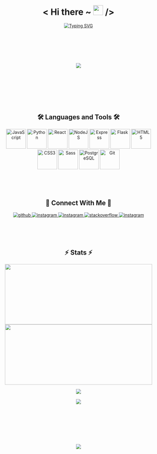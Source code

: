 <h1 align="center" font=MonoSpace> 
    < Hi there ~ <img src="https://user-images.githubusercontent.com/1303154/88677602-1635ba80-d120-11ea-84d8-d263ba5fc3c0.gif" width="32px" alt=""> /> 
</h1>


<p align="center" >
    <a href="https://github.com/ElishaFlacon/">
        <img src="https://readme-typing-svg.herokuapp.com?font=MonoSpace&size=36&duration=2500&pause=3200&color=ff79c6&background=FF050500&center=true&vCenter=true&width=800&height=70&lines=Hi,+I'm+Elisey!;Frontend+Developer;Becoming+a+Fullstack+Developer;Always+learning+new+stack;" alt="Typing SVG" />
    </a>
</p>



<br/>
<br/>
<br/>
<br/>
<br/>



<p align="center">
    <a href="https://elishaflacon.github.io/">
        <img  src="https://user-images.githubusercontent.com/83610362/232128131-0b9b31f8-b719-4c5f-9ca2-4e2e33c68be2.png"/>
    </a>
</p>


<br/>
<br/>
<br/>
<br/>
<br/>
<br/>
   


<h2 align="center">
🛠️ Languages and Tools 🛠️
</h2>
    
<p align="center">
<a href="https://developer.mozilla.org/en-US/docs/Web/JavaScript" target="_blank" rel="noreferrer"><img src="https://raw.githubusercontent.com/danielcranney/readme-generator/main/public/icons/skills/javascript-colored.svg" width="64" height="64" alt="JavaScript" /></a>
<a href="https://www.python.org/" target="_blank" rel="noreferrer"><img src="https://raw.githubusercontent.com/danielcranney/readme-generator/main/public/icons/skills/python-colored.svg" width="64" height="64" alt="Python" /></a>
<a href="https://reactjs.org/" target="_blank" rel="noreferrer"><img src="https://raw.githubusercontent.com/danielcranney/readme-generator/main/public/icons/skills/react-colored.svg" width="64" height="64" alt="React" /></a>
<a href="https://nodejs.org/en/" target="_blank" rel="noreferrer"><img src="https://raw.githubusercontent.com/danielcranney/readme-generator/main/public/icons/skills/nodejs-colored.svg" width="64" height="64" alt="NodeJS" /></a>
<a href="https://expressjs.com/" target="_blank" rel="noreferrer"><img src="https://raw.githubusercontent.com/danielcranney/readme-generator/main/public/icons/skills/express-colored.svg" width="64" height="64" alt="Express" /></a>
<a href="https://flask.palletsprojects.com/en/2.0.x/" target="_blank" rel="noreferrer"><img src="https://raw.githubusercontent.com/danielcranney/readme-generator/main/public/icons/skills/flask-colored.svg" width="64" height="64" alt="Flask" /></a>
<a href="https://developer.mozilla.org/en-US/docs/Glossary/HTML5" target="_blank" rel="noreferrer"><img src="https://raw.githubusercontent.com/danielcranney/readme-generator/main/public/icons/skills/html5-colored.svg" width="64" height="64" alt="HTML5" /></a>
<a href="https://www.w3.org/TR/CSS/#css" target="_blank" rel="noreferrer"><img src="https://raw.githubusercontent.com/danielcranney/readme-generator/main/public/icons/skills/css3-colored.svg" width="64" height="64" alt="CSS3" /></a>
<a href="https://sass-lang.com/" target="_blank" rel="noreferrer"><img src="https://raw.githubusercontent.com/danielcranney/readme-generator/main/public/icons/skills/sass-colored.svg" width="64" height="64" alt="Sass" /></a>
<a href="https://www.postgresql.org/" target="_blank" rel="noreferrer"><img src="https://raw.githubusercontent.com/danielcranney/readme-generator/main/public/icons/skills/postgresql-colored.svg" width="64" height="64" alt="PostgreSQL" /></a>
<a href="https://git-scm.com/" target="_blank" rel="noreferrer"><img src="https://raw.githubusercontent.com/danielcranney/readme-generator/main/public/icons/skills/git-colored.svg" width="64" height="64" alt="Git" /></a>
</p>



<br/>
<br/>
<br/>



<h2 align="center">
🔗 Connect With  Me 🔗
</h2>

<p align="center">
<a href="https://github.com/elishaflacon" target="_blank">
<img src=https://img.shields.io/badge/github-%23191622.svg?&style=for-the-badge&logo=github&logoColor=ff79c6 alt=github style="margin-bottom: 5px;" />
</a>
<a href="https://t.me/elishaflacon" target="_blank">
<img src=https://img.shields.io/badge/telegram-%23191622.svg?&style=for-the-badge&logo=telegram&logoColor=ff79c6 alt=instagram style="margin-bottom: 5px;" />
</a>
<a href="mailto:elishaflacon@gmail.com" target="_blank">
<img src=https://img.shields.io/badge/gmail-%23191622.svg?&style=for-the-badge&logo=gmail&logoColor=ff79c6 alt=instagram style="margin-bottom: 5px;" />
</a>
<a href="https://stackoverflow.com/users/21644486" target="_blank">
<img src=https://img.shields.io/badge/stackoverflow-%23191622.svg?&style=for-the-badge&logo=stackoverflow&logoColor=ff79c6 alt=stackoverflow style="margin-bottom: 5px;" />
</a> 
<a href="https://www.codewars.com/users/elishaflacon" target="_blank">
<img src=https://img.shields.io/badge/codewars-%23191622.svg?&style=for-the-badge&logo=codewars&logoColor=ff79c6 alt=instagram style="margin-bottom: 5px;" />
</a>
</p>
    


<br/>
<br/>
<br/>

    
    
<h2 align="center">
⚡ Stats ⚡
</h2>

<p align="center">
    <p align="center">
        <img src="https://github-readme-stats.vercel.app/api?username=elishaflacon&show_icons=true&theme=omni&hide_border=true" width="480" height="196" />  
        <img src="https://github-readme-stats.vercel.app/api/top-langs/?username=elishaflacon&hide_border=true&layout=compact&theme=omni" width="480" height="196" />
    </p>
    <div align="center">
        <img src="https://www.codewars.com/users/ElishaFlacon/badges/large" align="center" />
    </div>
    <br/>
    <div align="center">
        <img src="https://komarev.com/ghpvc/?username=elishaflacon&&style=flat-square" align="center" />
    </div>
</p>



<br/>
<br/>
<br/>
<br/>
<br/>
<br/>



<p align="center">
  <img src="https://capsule-render.vercel.app/api?type=waving&color=d179b8&height=64&section=footer"/>
</p>
